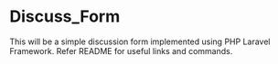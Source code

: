 # Discuss_Form

This will be a simple discussion form implemented using PHP Laravel Framework.
Refer README for useful links and commands.
